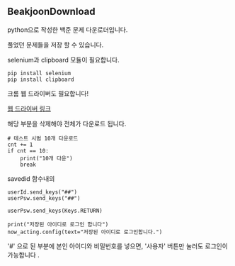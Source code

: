 BeakjoonDownload
---

python으로 작성한 백준 문제 다운로더입니다.

풀었던 문제들을 저장 할 수 있습니다.

selenium과 clipboard 모듈이 필요합니다.

    pip install selenium
    pip install clipboard

크롬 웹 드라이버도 필요합니다!

[웹 드라이버 링크](https://chromedriver.chromium.org/downloads)


해당 부분을 삭제해야 전체가 다운로드 됩니다.


    # 테스트 시범 10개 다운로드
    cnt += 1
    if cnt == 10: 
        print("10개 다운")
        break



savedid 함수내의 

    userId.send_keys("##")
    userPsw.send_keys("##")

    userPsw.send_keys(Keys.RETURN)

    print("저장된 아이디로 로그인 합니다")
    now_acting.config(text="저장된 아이디로 로그인합니다.")

'#' 으로 된 부분에 본인 아이디와 비밀번호를 넣으면, '사용자' 버튼만 눌러도 로그인이 가능합니다 .
